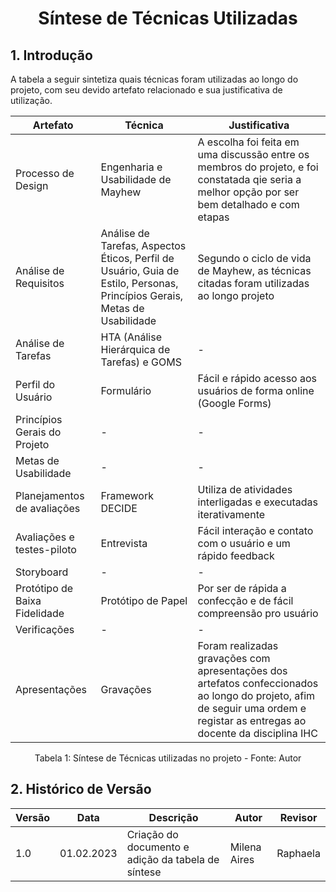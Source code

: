 # <center> Síntese de Técnicas Utilizadas

## 1. Introdução
A tabela a seguir sintetiza quais técnicas foram utilizadas ao longo do projeto, com seu devido artefato relacionado e sua justificativa de utilização.

| Artefato | Técnica | Justificativa |
|-----------|-----------------|---------------------------|
| Processo de Design | Engenharia e Usabilidade de Mayhew | A escolha foi feita em uma discussão entre os membros do projeto, e foi constatada qie seria a melhor opção por ser bem detalhado e com etapas |
| Análise de Requisitos | Análise de Tarefas, Aspectos Éticos, Perfil de Usuário, Guia de Estilo, Personas, Princípios Gerais, Metas de Usabilidade | Segundo o ciclo de vida de Mayhew, as técnicas citadas foram utilizadas ao longo projeto |
| Análise de Tarefas | HTA (Análise Hierárquica de Tarefas) e GOMS | - |
| Perfil do Usuário | Formulário | Fácil e rápido acesso aos usuários de forma online (Google Forms) |
| Princípios Gerais do Projeto | - | - |
| Metas de Usabilidade | - | - |
| Planejamentos de avaliações | Framework DECIDE | Utiliza de atividades interligadas e executadas iterativamente |
| Avaliações e testes-piloto | Entrevista | Fácil interação e contato com o usuário e um rápido feedback |
| Storyboard | -| - |
| Protótipo de Baixa Fidelidade | Protótipo de Papel | Por ser de rápida a confecção e de fácil compreensão pro usuário |
| Verificações | - | - |
| Apresentações | Gravações | Foram realizadas gravações com apresentações dos artefatos confeccionados ao longo do projeto, afim de seguir uma ordem e registar as entregas ao docente da disciplina IHC |

<figcaption> <center>Tabela 1: Síntese de Técnicas utilizadas no projeto - Fonte: Autor</figcaption>

## 2. Histórico de Versão
  
| Versão | Data | Descrição            | Autor           | Revisor |
|--------|------|----------------------|-----------------|---------|
| 1.0   | 01.02.2023 | Criação do documento e adição da tabela de síntese | Milena Aires | Raphaela  |
